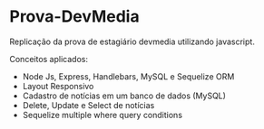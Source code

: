 # Prova-DevMedia
Replicação da prova de estagiário devmedia utilizando javascript.

Conceitos aplicados:
- Node Js, Express, Handlebars, MySQL e Sequelize ORM
- Layout Responsivo
- Cadastro de notícias em um banco de dados (MySQL)
- Delete, Update e Select de notícias
- Sequelize multiple where query conditions